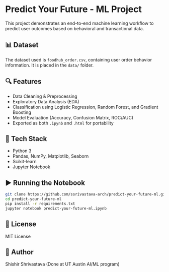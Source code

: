 # Predict Your Future - ML Project

This project demonstrates an end-to-end machine learning workflow to predict user outcomes based on behavioral and transactional data.

## 📊 Dataset
The dataset used is `foodhub_order.csv`, containing user order behavior information. It is placed in the `data/` folder.

## 🔍 Features
- Data Cleaning & Preprocessing
- Exploratory Data Analysis (EDA)
- Classification using Logistic Regression, Random Forest, and Gradient Boosting
- Model Evaluation (Accuracy, Confusion Matrix, ROC/AUC)
- Exported as both `.ipynb` and `.html` for portability

## 🧰 Tech Stack
- Python 3
- Pandas, NumPy, Matplotlib, Seaborn
- Scikit-learn
- Jupyter Notebook

## ▶️ Running the Notebook
```bash
git clone https://github.com/ssrivastava-arch/predict-your-future-ml.git
cd predict-your-future-ml
pip install -r requirements.txt
jupyter notebook predict-your-future-ml.ipynb
```

## 📄 License
MIT License

## 👤 Author
Shishir Shrivastava
(Done at UT Austin AI/ML program)
